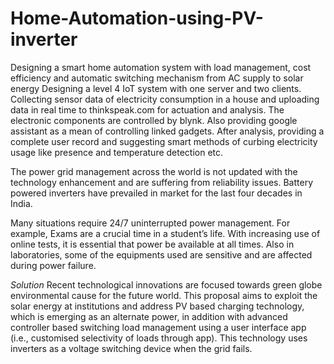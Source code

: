 # Home-Automation-using-PV-inverter
Designing a smart home automation system with load management, cost efficiency  and automatic switching mechanism from AC supply to solar energy 
Designing a level 4 IoT system with one server and two clients. Collecting sensor data of electricity consumption in a house and uploading data in real time to thinkspeak.com for actuation and analysis. The electronic components are controlled by blynk. Also providing google assistant as a mean of controlling linked gadgets.
After analysis, providing a complete user record and suggesting smart methods of curbing electricity usage like presence and temperature detection etc.

The power grid management across the world is not updated with the technology enhancement and are suffering from reliability issues. Battery powered inverters have prevailed in market for the last four decades in India.

Many situations require 24/7 uninterrupted power management. For example, Exams are a crucial time in a student’s life. With increasing use of online tests, it is essential that power be available at all times. Also in laboratories, some of the equipments used are sensitive and are affected during power failure.

*Solution*
Recent technological innovations are focused towards green globe environmental cause for the future world. This proposal aims to exploit the solar energy at institutions and address PV based charging technology, which is emerging as an alternate power, in addition with advanced controller based switching load management using a user interface app (i.e., customised selectivity of loads through app). This technology uses inverters as a voltage switching device when the grid fails.
